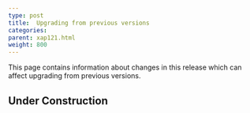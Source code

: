 ```yaml
---
type: post
title:  Upgrading from previous versions
categories:
parent: xap121.html
weight: 800
---
```


This page contains information about changes in this release which can affect upgrading from previous versions.

## Under Construction
